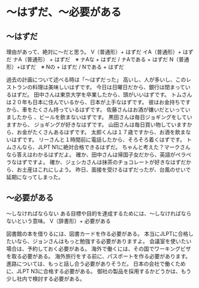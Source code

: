 # 〜はずだ、〜必要がある


## 〜はずだ
理由があって、絶対に〜だと思う。
V（普通形）+ はずだ イA（普通形）+ はずだ ナA（普通形） + はずだ　※ ナAな + はずだ / ナAである + はずだ N（普通形）+はずだ　※ Nの + はずだ / Nである + はずだ

過去の計画について述べる時は「〜はずだった」
高いし、人が多いし、このレストランの料理は美味しいはずです。
今日は日曜日だから、銀行は閉まっているはずだ。
田中さんは東京大学を卒業したから、頭がいいはずです。
トムさんは２０年も日本に住んでいるから、日本が上手なはずです。
彼はお金持ちですから、車をたくさん持っているはずです。
佐藤さんはお酒が嫌いだといっていましたから 、ビールを飲まないはずです。
黒田さんは毎日ジョギングをしていますから、 ジョギングが好きなはずです。
山田さんは毎日買い物していますから、お金がたくさんあるはずです。
太郎くんは１７歳ですから、お酒を飲まないはずです。
リーさんと１時間前に電話したから、そろそろ着くはずです。
トムさんなら、JLPT N1に絶対合格できるはずだ。
ちゃんと考えた？マークさんなら答えはわかるはずだよ。
確か、田中さんは帰国子女だから、英語がペラペラなはずですよ。
確か、ジェシカさんは抹茶のチョコレートが好きなはずだから、お土産はこれにしよう。
昨日、面接を受けるはずだったが、台風のせいで延期になってしまった。


## 〜必要がある
〜しなければならない ある目標や目的を達成するためには、〜しなければならないという意味。
V（辞書形）+ 必要がある

図書館の本を借りるには、図書カードを作る必要がある。
本当にJLPTに合格したいなら、ジョンさんはもっと勉強する必要がありますよ。
会議室を使いたい場合は、予約しておく必要がある。
海外で働くには、その国でワーキングビザを取る必要がある。
海外旅行をする前に、パスポートを作る必要があります。
進路については、もっと話し合う必要がありそうだ。
日本の会社で働くために、JLPT N3に合格する必要がある。
御社の製品を採用するかどうかは、もう少し社内で検討する必要がある。